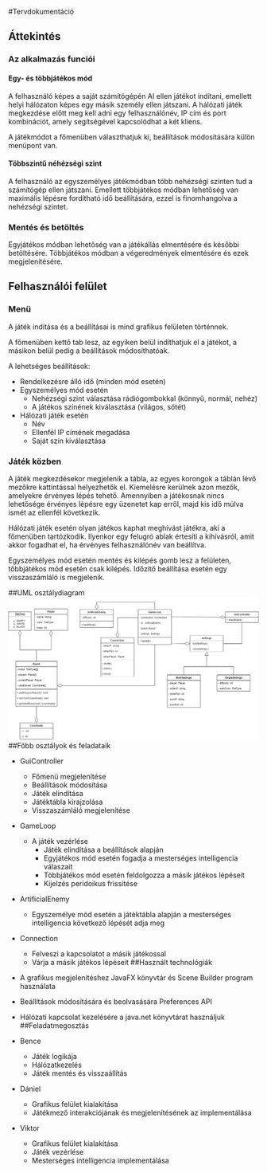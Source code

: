 #Tervdokumentáció
## Áttekintés
### Az alkalmazás funciói
#### Egy- és többjátékos mód
A felhasználó képes a saját számítógépén AI ellen játékot indítani, emellett
helyi hálózaton képes egy másik személy ellen játszani. A hálózati játék
megkezdése előtt meg kell adni egy felhasználónév, IP cím és port kombinációt, amely
segítségével kapcsolódhat a két kliens.

A játékmódot a főmenüben választhatjuk ki, beállítások módosítására külön menüpont van.
#### Többszintű néhézségi szint
A felhasználó az egyszemélyes játékmódban több nehézségi szinten tud a
számítógép ellen játszani. Emellett többjátékos módban lehetőség van maximális
lépésre fordítható idő beállítására, ezzel is finomhangolva a nehézségi
szintet.

### Mentés és betöltés
Egyjátékos módban lehetőség van a játékállás elmentésére és későbbi
betöltésére.  Többjátékos módban a végeredmények elmentésére és ezek
megjelenítésére.

## Felhasználói felület
### Menü
A játék indítása és a beállításai is mind grafikus felületen történnek.

A főmenüben kettő tab lesz, az egyiken belül indíthatjuk el a játékot, a másikon belül pedig a beállítások
módosíthatóak.

A lehetséges beállítások:
- Rendelkezésre álló idő (minden mód esetén)
- Egyszemélyes mód esetén
  + Nehézségi szint választása rádiógombokkal (könnyű, normál, nehéz)
  + A játékos színének kiválasztása (világos, sötét)
- Hálózati játék esetén
  + Név
  + Ellenfél IP címének megadása
  + Saját szín kiválasztása

### Játék közben

A játék megkezdésekor megjelenik a tábla, az egyes korongok a táblán
lévő mezőkre kattintással helyezhetők el. Kiemelésre kerülnek azon
mezők, amelyekre érvényes lépés tehető. Amennyiben a játékosnak nincs
lehetősége érvényes lépésre egy üzenetet kap erről, majd kis idő múlva
ismét az ellenfél következik.

Hálózati játék esetén olyan játékos kaphat meghívást játékra, aki a
főmenüben tartózkodik. Ilyenkor egy felugró ablak értesíti a
kihívásról, amit akkor fogadhat el, ha érvényes felhasználónév van
beállítva.

Egyszemélyes mód esetén mentés és kilépés gomb lesz a felületen, tőbbjátékos mód esetén csak kilépés.
Időzítő beállítása esetén egy visszaszámláló is megjelenik.

##UML osztálydiagram
![UML class diagram](uml_class.png)
##Főbb osztályok és feladataik
- GuiController
  - Főmenü megjelenítése
  - Beállítások módosítása
  - Játék elindítása
  - Játéktábla kirajzolása
  - Visszaszámláló megjelenítése

- GameLoop
  - A játék vezérlése
    - Játék elindítása a beállítások alapján
    - Egyjátékos mód esetén fogadja a mesterséges intelligencia válaszait
    - Többjátékos mód esetén feldolgozza a másik játékos lépéseit
    - Kijelzés peridoikus frissítése
- ArtificialEnemy
  - Egyszemélye mód esetén a játéktábla alapján a mesterséges intelligencia következő lépését adja meg
- Connection
  - Felveszi a kapcsolatot a másik játékossal
  - Várja a másik játékos lépéseit
##Használt technológiák
- A grafikus megjelenítéshez JavaFX könyvtár és Scene Builder program használata
- Beállítások módosítására és beolvasására Preferences API
- Hálózati kapcsolat kezelésére a java.net könyvtárat használjuk
##Feladatmegosztás
- Bence
  - Játék logikája
  - Hálózatkezelés
  - Játék mentés és visszaállítás
- Dániel
  - Grafikus felület kialakítása
  - Játékmező interakciójának és megjelenítésének az implementálása
- Viktor
  - Grafikus felület kialakítása
  - Játék vezérlése
  - Mesterséges intelligencia implementálása
